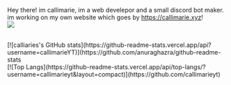 
Hey there! im callimarie, im a web develepor and a small discord bot maker. im working on my own website which goes by https://callimarie.xyz! 
<br>
[![](https://discord.c99.nl/widget/theme-4/894794517079793704.png)](https://discord.gg/TXF3hBj)


<br>
[![calliaries's GitHub stats](https://github-readme-stats.vercel.app/api?username=callimarieYT)](https://github.com/anuraghazra/github-readme-stats
<br>
[![Top Langs](https://github-readme-stats.vercel.app/api/top-langs/?username=callimarieyt&layout=compact)](https://github.com/callimarieyt)



